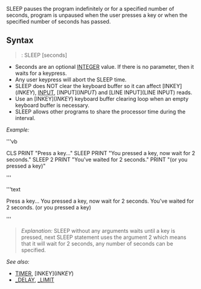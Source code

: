 SLEEP pauses the program indefinitely or for a specified number of seconds, program is unpaused when the user presses a key or when the specified number of seconds has passed.


## Syntax

> : SLEEP [seconds]


* Seconds are an optional [INTEGER](INTEGER) value. If there is no parameter, then it waits for a keypress.
* Any user keypress will abort the SLEEP time.
* SLEEP does NOT clear the keyboard buffer so it can affect [INKEY$](INKEY$), [INPUT](INPUT), [INPUT$](INPUT$) and [LINE INPUT](LINE INPUT) reads. 
* Use an [INKEY$](INKEY$) keyboard buffer clearing loop when an empty keyboard buffer is necessary.
* SLEEP allows other programs to share the processor time during the interval.


*Example:*

'''vb

CLS 
PRINT "Press a key..."
SLEEP
PRINT "You pressed a key, now wait for 2 seconds."
SLEEP 2
PRINT "You've waited for 2 seconds."
PRINT "(or you pressed a key)"

'''

'''text


Press a key...
You pressed a key, now wait for 2 seconds.
You've waited for 2 seconds.
(or you pressed a key)

'''

> *Explanation:* SLEEP without any arguments waits until a key is pressed, next SLEEP statement uses the argument 2 which means that it will wait for 2 seconds, any number of seconds can be specified.


*See also:* 
* [TIMER](TIMER), [INKEY$](INKEY$)
* [_DELAY](_DELAY), [_LIMIT](_LIMIT)




